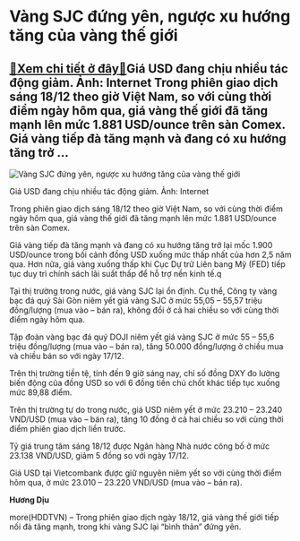 Vàng SJC đứng yên, ngược xu hướng tăng của vàng thế giới
========================================================

[:gift:Xem chi tiết ở đây:gift:](https://hddtvn.com/vang-sjc-dung-yen-nguoc-xu-huong-tang-cua-vang-the-gioi/)Giá USD đang chịu nhiều tác động giảm. Ảnh: Internet Trong phiên giao dịch sáng 18/12 theo giờ Việt Nam, so với cùng thời điểm ngày hôm qua, giá vàng thế giới đã tăng mạnh lên mức 1.881 USD/ounce trên sàn Comex. Giá vàng tiếp đà tăng mạnh và đang có xu hướng tăng trở …
-----------------------------------------------------------------------------------------------------------------------------------------------------------------------------------------------------------------------------------------------------------------------------





![Vàng SJC đứng yên, ngược xu hướng tăng của vàng thế giới](https://hddtvn.com/wp-content/uploads/2021/01/5452_gia-vang-len-dinh-3-thang-usd-xuong-day-3-tuan1444701309-2.jpg "Vàng SJC đứng yên, ngược xu hướng tăng của vàng thế giới")


Giá USD đang chịu nhiều tác động giảm. Ảnh: Internet



Trong phiên giao dịch sáng 18/12 theo giờ Việt Nam, so với cùng thời điểm ngày hôm qua, giá vàng thế giới đã tăng mạnh lên mức 1.881 USD/ounce trên sàn Comex.


Giá vàng tiếp đà tăng mạnh và đang có xu hướng tăng trở lại mốc 1.900 USD/ounce trong bối cảnh đồng USD xuống mức thấp nhất của hơn 2,5 năm qua. Hơn nữa, giá vàng xuống thấp khi Cục Dự trữ Liên bang Mỹ (FED) tiếp tục duy trì chính sách lãi suất thấp để hỗ trợ nền kinh tế.q


Tại thị trường trong nước, giá vàng SJC lại ổn định. Cụ thể, Công ty vàng bạc đá quý Sài Gòn niêm yết giá vàng SJC ở mức 55,05 – 55,57 triệu đồng/lượng (mua vào – bán ra), không đổi ở cả hai chiều so với cùng thời điểm ngày hôm qua.


Tập đoàn vàng bạc đá quý DOJI niêm yết giá vàng SJC ở mức 55 – 55,6 triệu đồng/lượng (mua vào – bán ra), tăng 50.000 đồng/lượng ở chiều mua và chiều bán so với ngày 17/12.


Trên thị trường tiền tệ, tính đến 9 giờ sáng nay, chỉ số đồng DXY đo lường biến động của đồng USD so với 6 đồng tiền chủ chốt khác tiếp tục xuống mức 89,88 điểm.


Trên thị trường tự do trong nước, giá USD niêm yết ở mức 23.210 – 23.240 VND/USD (mua vào – bán ra), tăng 10 đồng ở cả hai chiều so với cùng thời điểm phiên giao dịch liền trước.


Tỷ giá trung tâm sáng 18/12 được Ngân hàng Nhà nước công bố ở mức 23.138 VND/USD, giảm 5 đồng so với ngày 17/12.


Giá USD tại Vietcombank được giữ nguyên niêm yết so với cùng thời điểm hôm qua, ở mức 23.010 – 23.220 VND/USD (mua vào – bán ra).




**Hương Dịu**



more(HDDTVN) – Trong phiên giao dịch ngày 18/12, giá vàng thế giới tiếp nối đà tăng mạnh, trong khi vàng SJC lại “bình thản” đứng yên.


